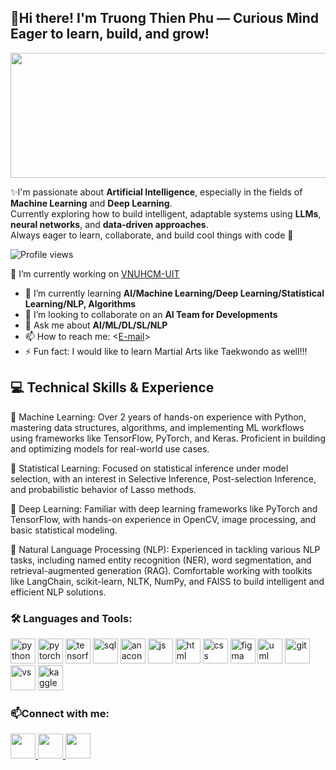 ## 👋Hi there! I'm Truong Thien Phu — Curious Mind Eager to learn, build, and grow!
<img src="https://github.com/MilkyChococo/desktop-tutorial/blob/main/chill_mario_pixel_jeff_by_charlesbeti_dggdyhz.gif" height="200" width="1100" />


✨I'm passionate about **Artificial Intelligence**, especially in the fields of **Machine Learning** and **Deep Learning**.  
Currently exploring how to build intelligent, adaptable systems using **LLMs**, **neural networks**, and **data-driven approaches**.  
Always eager to learn, collaborate, and build cool things with code 🚀

![Profile views](https://komarev.com/ghpvc/?username=MilkyChococo&color=blue)

🔭 I’m currently working on [VNUHCM-UIT](https://www.uit.edu.vn)
- 🌱 I’m currently learning **AI/Machine Learning/Deep Learning/Statistical Learning/NLP, Algorithms**
- 👯 I’m looking to collaborate on an **AI Team for Developments**
- 💬 Ask me about **AI/ML/DL/SL/NLP**
- 📫 How to reach me: <[E-mail](thienphu210505@gmail.com)>
- ⚡ Fun fact: I would like to learn Martial Arts like Taekwondo as well!!!

## 💻 Technical Skills & Experience

🔹 Machine Learning:
Over 2 years of hands-on experience with Python, mastering data structures, algorithms, and implementing ML workflows using frameworks like TensorFlow, PyTorch, and Keras. Proficient in building and optimizing models for real-world use cases.

🔹 Statistical Learning:
Focused on statistical inference under model selection, with an interest in Selective Inference, Post-selection Inference, and probabilistic behavior of Lasso methods.

🔹 Deep Learning:
Familiar with deep learning frameworks like PyTorch and TensorFlow, with hands-on experience in OpenCV, image processing, and basic statistical modeling.

🔹 Natural Language Processing (NLP):
Experienced in tackling various NLP tasks, including named entity recognition (NER), word segmentation, and retrieval-augmented generation (RAG). Comfortable working with toolkits like LangChain, scikit-learn, NLTK, NumPy, and FAISS to build intelligent and efficient NLP solutions.

### 🛠 Languages and Tools:

<p align="left">
  <img src="https://cdn.jsdelivr.net/gh/devicons/devicon/icons/python/python-original.svg" alt="python" width="40" height="40"/>
  <img src="https://cdn.jsdelivr.net/gh/devicons/devicon/icons/pytorch/pytorch-original.svg" alt="pytorch" width="40" height="40"/>
  <img src="https://cdn.jsdelivr.net/gh/devicons/devicon/icons/tensorflow/tensorflow-original.svg" alt="tensorflow" width="40" height="40"/>
  <img src="https://cdn.jsdelivr.net/gh/devicons/devicon@latest/icons/azuresqldatabase/azuresqldatabase-original.svg" alt="sql" width="40" height="40"/>
  <img src="https://cdn.jsdelivr.net/gh/devicons/devicon@latest/icons/anaconda/anaconda-original-wordmark.svg" alt="anaconda" width="40" height="40" />
  <img src="https://cdn.jsdelivr.net/gh/devicons/devicon/icons/javascript/javascript-original.svg" alt="js" width="40" height="40"/>
  <img src="https://cdn.jsdelivr.net/gh/devicons/devicon@latest/icons/html5/html5-original.svg" alt="html" width="40" height="40"/>
  <img src="https://cdn.jsdelivr.net/gh/devicons/devicon@latest/icons/tailwindcss/tailwindcss-original.svg" alt="css" width="40" height="40"/>
  <img src="https://cdn.jsdelivr.net/gh/devicons/devicon@latest/icons/figma/figma-original.svg" alt="figma" width="40" height="40"/>
  <img src="https://cdn.jsdelivr.net/gh/devicons/devicon@latest/icons/unifiedmodelinglanguage/unifiedmodelinglanguage-original.svg" alt="uml" width="40" height="40"/>
  <img src="https://cdn.jsdelivr.net/gh/devicons/devicon@latest/icons/githubcodespaces/githubcodespaces-original.svg" alt="git" width="40" height="40"/>
  <img src="https://cdn.jsdelivr.net/gh/devicons/devicon@latest/icons/vscode/vscode-original.svg" alt="vs" width="40" height="40"/>
  <img src="https://cdn.jsdelivr.net/gh/devicons/devicon@latest/icons/kaggle/kaggle-original.svg" alt="kaggle" width="40" height="40"/>
</p>

### 📫Connect with me:
<p align="left">
  <a href="https://www.facebook.com/phu.truongthien.1" target="_blank">
  <img src="https://cdn.jsdelivr.net/gh/devicons/devicon@latest/icons/facebook/facebook-original.svg" width="40" height="40"/>
</a>
  <a href="https://www.linkedin.com/in/phu-truong-thien-492560358/" target="_blank">
  <img src="https://cdn.jsdelivr.net/gh/devicons/devicon@latest/icons/linkedin/linkedin-original.svg" width="40" height="40"/>
  </a>
<a href="https://x.com/PhTrng135714" target="_blank">
  <img src="https://cdn.jsdelivr.net/gh/devicons/devicon@latest/icons/twitter/twitter-original.svg" width="40" height="40"/>
  </a>
</p>
<!--
**MilkyChococo/MilkyChococo** is a ✨ _special_ ✨ repository because its `README.md` (this file) appears on your GitHub profile.

Here are some ideas to get you started:

- 🔭 I’m currently working on ...
- 🌱 I’m currently learning ...
- 👯 I’m looking to collaborate on ...
- 🤔 I’m looking for help with ...
- 💬 Ask me about ...
- 📫 How to reach me: ...
- 😄 Pronouns: ...
- ⚡ Fun fact: ...
-->
